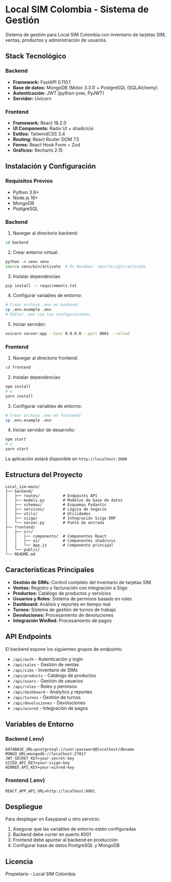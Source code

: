 # Local SIM Colombia - Sistema de Gestión

Sistema de gestión para Local SIM Colombia con inventario de tarjetas SIM, ventas, productos y administración de usuarios.

## Stack Tecnológico

### Backend
- **Framework:** FastAPI 0.110.1
- **Base de datos:** MongoDB (Motor 3.3.1) + PostgreSQL (SQLAlchemy)
- **Autenticación:** JWT (python-jose, PyJWT)
- **Servidor:** Uvicorn

### Frontend
- **Framework:** React 18.2.0
- **UI Components:** Radix UI + shadcn/ui
- **Estilos:** TailwindCSS 3.4
- **Routing:** React Router DOM 7.5
- **Forms:** React Hook Form + Zod
- **Gráficos:** Recharts 2.15

## Instalación y Configuración

### Requisitos Previos
- Python 3.9+
- Node.js 16+
- MongoDB
- PostgreSQL

### Backend

1. Navegar al directorio backend:
```bash
cd backend
```

2. Crear entorno virtual:
```bash
python -m venv venv
source venv/bin/activate  # En Windows: venv\Scripts\activate
```

3. Instalar dependencias:
```bash
pip install -r requirements.txt
```

4. Configurar variables de entorno:
```bash
# Crear archivo .env en backend/
cp .env.example .env
# Editar .env con tus configuraciones
```

5. Iniciar servidor:
```bash
uvicorn server:app --host 0.0.0.0 --port 8001 --reload
```

### Frontend

1. Navegar al directorio frontend:
```bash
cd frontend
```

2. Instalar dependencias:
```bash
npm install
# o
yarn install
```

3. Configurar variables de entorno:
```bash
# Crear archivo .env en frontend/
cp .env.example .env
```

4. Iniciar servidor de desarrollo:
```bash
npm start
# o
yarn start
```

La aplicación estará disponible en `http://localhost:3000`

## Estructura del Proyecto

```
Local_sim-main/
├── backend/
│   ├── routes/          # Endpoints API
│   ├── models.py        # Modelos de base de datos
│   ├── schemas/         # Esquemas Pydantic
│   ├── services/        # Lógica de negocio
│   ├── utils/           # Utilidades
│   ├── siigo/           # Integración Siigo ERP
│   └── server.py        # Punto de entrada
├── frontend/
│   ├── src/
│   │   ├── components/  # Componentes React
│   │   ├── ui/          # Componentes shadcn/ui
│   │   └── App.js       # Componente principal
│   └── public/
└── README.md
```

## Características Principales

- **Gestión de SIMs:** Control completo del inventario de tarjetas SIM
- **Ventas:** Registro y facturación con integración a Siigo
- **Productos:** Catálogo de productos y servicios
- **Usuarios y Roles:** Sistema de permisos basado en roles
- **Dashboard:** Análisis y reportes en tiempo real
- **Turnos:** Sistema de gestión de turnos de trabajo
- **Devoluciones:** Procesamiento de devoluciones
- **Integración WinRed:** Procesamiento de pagos

## API Endpoints

El backend expone los siguientes grupos de endpoints:

- `/api/auth` - Autenticación y login
- `/api/sales` - Gestión de ventas
- `/api/sims` - Inventario de SIMs
- `/api/products` - Catálogo de productos
- `/api/users` - Gestión de usuarios
- `/api/roles` - Roles y permisos
- `/api/dashboard` - Analytics y reportes
- `/api/turnos` - Gestión de turnos
- `/api/devoluciones` - Devoluciones
- `/api/winred` - Integración de pagos

## Variables de Entorno

### Backend (.env)
```
DATABASE_URL=postgresql://user:password@localhost/dbname
MONGO_URL=mongodb://localhost:27017
JWT_SECRET_KEY=your-secret-key
SIIGO_API_KEY=your-siigo-key
WINRED_API_KEY=your-winred-key
```

### Frontend (.env)
```
REACT_APP_API_URL=http://localhost:8001
```

## Despliegue

Para desplegar en Easypanel u otro servicio:

1. Asegurar que las variables de entorno estén configuradas
2. Backend debe correr en puerto 8001
3. Frontend debe apuntar al backend en producción
4. Configurar base de datos PostgreSQL y MongoDB

## Licencia

Propietario - Local SIM Colombia
